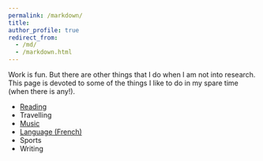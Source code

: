 ```yaml
---
permalink: /markdown/
title: 
author_profile: true
redirect_from: 
  - /md/
  - /markdown.html
---
```


Work is fun. But there are other things that I do when I am not into research. This page is devoted to some of the things I like to do in my spare time (when there is any!).

* <a href="/markdown/Reading.html">Reading</a>
* Travelling
* <a href="/markdown/music.html">Music</a>
* <a href="/markdown/french.html">Language (French)</a>
* Sports
* Writing
